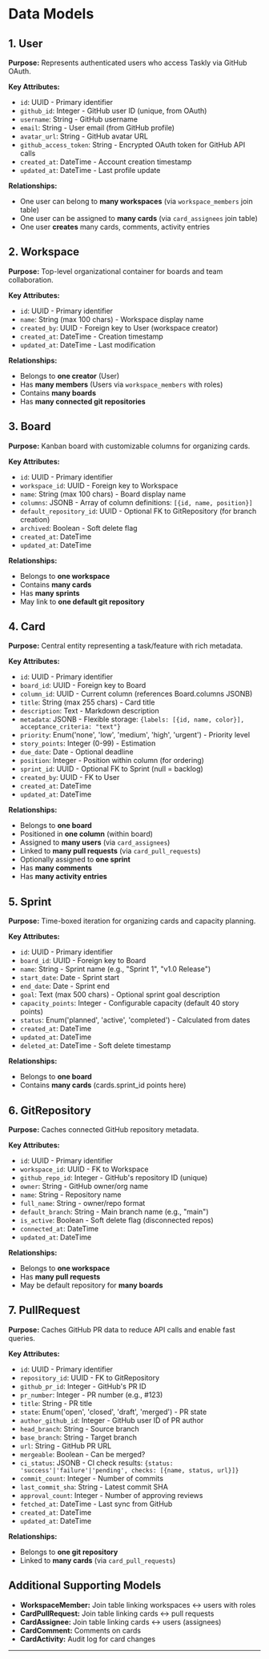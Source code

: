# Data Models

## 1. User

**Purpose:** Represents authenticated users who access Taskly via GitHub OAuth.

**Key Attributes:**
- `id`: UUID - Primary identifier
- `github_id`: Integer - GitHub user ID (unique, from OAuth)
- `username`: String - GitHub username
- `email`: String - User email (from GitHub profile)
- `avatar_url`: String - GitHub avatar URL
- `github_access_token`: String - Encrypted OAuth token for GitHub API calls
- `created_at`: DateTime - Account creation timestamp
- `updated_at`: DateTime - Last profile update

**Relationships:**
- One user can belong to **many workspaces** (via `workspace_members` join table)
- One user can be assigned to **many cards** (via `card_assignees` join table)
- One user **creates** many cards, comments, activity entries

## 2. Workspace

**Purpose:** Top-level organizational container for boards and team collaboration.

**Key Attributes:**
- `id`: UUID - Primary identifier
- `name`: String (max 100 chars) - Workspace display name
- `created_by`: UUID - Foreign key to User (workspace creator)
- `created_at`: DateTime - Creation timestamp
- `updated_at`: DateTime - Last modification

**Relationships:**
- Belongs to **one creator** (User)
- Has **many members** (Users via `workspace_members` with roles)
- Contains **many boards**
- Has **many connected git repositories**

## 3. Board

**Purpose:** Kanban board with customizable columns for organizing cards.

**Key Attributes:**
- `id`: UUID - Primary identifier
- `workspace_id`: UUID - Foreign key to Workspace
- `name`: String (max 100 chars) - Board display name
- `columns`: JSONB - Array of column definitions: `[{id, name, position}]`
- `default_repository_id`: UUID - Optional FK to GitRepository (for branch creation)
- `archived`: Boolean - Soft delete flag
- `created_at`: DateTime
- `updated_at`: DateTime

**Relationships:**
- Belongs to **one workspace**
- Contains **many cards**
- Has **many sprints**
- May link to **one default git repository**

## 4. Card

**Purpose:** Central entity representing a task/feature with rich metadata.

**Key Attributes:**
- `id`: UUID - Primary identifier
- `board_id`: UUID - Foreign key to Board
- `column_id`: UUID - Current column (references Board.columns JSONB)
- `title`: String (max 255 chars) - Card title
- `description`: Text - Markdown description
- `metadata`: JSONB - Flexible storage: `{labels: [{id, name, color}], acceptance_criteria: "text"}`
- `priority`: Enum('none', 'low', 'medium', 'high', 'urgent') - Priority level
- `story_points`: Integer (0-99) - Estimation
- `due_date`: Date - Optional deadline
- `position`: Integer - Position within column (for ordering)
- `sprint_id`: UUID - Optional FK to Sprint (null = backlog)
- `created_by`: UUID - FK to User
- `created_at`: DateTime
- `updated_at`: DateTime

**Relationships:**
- Belongs to **one board**
- Positioned in **one column** (within board)
- Assigned to **many users** (via `card_assignees`)
- Linked to **many pull requests** (via `card_pull_requests`)
- Optionally assigned to **one sprint**
- Has **many comments**
- Has **many activity entries**

## 5. Sprint

**Purpose:** Time-boxed iteration for organizing cards and capacity planning.

**Key Attributes:**
- `id`: UUID - Primary identifier
- `board_id`: UUID - Foreign key to Board
- `name`: String - Sprint name (e.g., "Sprint 1", "v1.0 Release")
- `start_date`: Date - Sprint start
- `end_date`: Date - Sprint end
- `goal`: Text (max 500 chars) - Optional sprint goal description
- `capacity_points`: Integer - Configurable capacity (default 40 story points)
- `status`: Enum('planned', 'active', 'completed') - Calculated from dates
- `created_at`: DateTime
- `updated_at`: DateTime
- `deleted_at`: DateTime - Soft delete timestamp

**Relationships:**
- Belongs to **one board**
- Contains **many cards** (cards.sprint_id points here)

## 6. GitRepository

**Purpose:** Caches connected GitHub repository metadata.

**Key Attributes:**
- `id`: UUID - Primary identifier
- `workspace_id`: UUID - FK to Workspace
- `github_repo_id`: Integer - GitHub's repository ID (unique)
- `owner`: String - GitHub owner/org name
- `name`: String - Repository name
- `full_name`: String - owner/repo format
- `default_branch`: String - Main branch name (e.g., "main")
- `is_active`: Boolean - Soft delete flag (disconnected repos)
- `connected_at`: DateTime
- `updated_at`: DateTime

**Relationships:**
- Belongs to **one workspace**
- Has **many pull requests**
- May be default repository for **many boards**

## 7. PullRequest

**Purpose:** Caches GitHub PR data to reduce API calls and enable fast queries.

**Key Attributes:**
- `id`: UUID - Primary identifier
- `repository_id`: UUID - FK to GitRepository
- `github_pr_id`: Integer - GitHub's PR ID
- `pr_number`: Integer - PR number (e.g., #123)
- `title`: String - PR title
- `state`: Enum('open', 'closed', 'draft', 'merged') - PR state
- `author_github_id`: Integer - GitHub user ID of PR author
- `head_branch`: String - Source branch
- `base_branch`: String - Target branch
- `url`: String - GitHub PR URL
- `mergeable`: Boolean - Can be merged?
- `ci_status`: JSONB - CI check results: `{status: 'success'|'failure'|'pending', checks: [{name, status, url}]}`
- `commit_count`: Integer - Number of commits
- `last_commit_sha`: String - Latest commit SHA
- `approval_count`: Integer - Number of approving reviews
- `fetched_at`: DateTime - Last sync from GitHub
- `created_at`: DateTime
- `updated_at`: DateTime

**Relationships:**
- Belongs to **one git repository**
- Linked to **many cards** (via `card_pull_requests`)

## Additional Supporting Models

- **WorkspaceMember:** Join table linking workspaces ↔ users with roles
- **CardPullRequest:** Join table linking cards ↔ pull requests
- **CardAssignee:** Join table linking cards ↔ users (assignees)
- **CardComment:** Comments on cards
- **CardActivity:** Audit log for card changes

---
